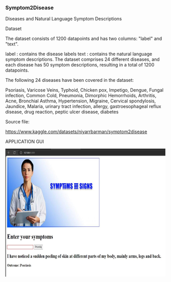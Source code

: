 ### Symptom2Disease

Diseases and Natural Language Symptom Descriptions

Dataset

The dataset consists of 1200 datapoints and has two columns: "label" and "text".

label : contains the disease labels
text : contains the natural language symptom descriptions.
The dataset comprises 24 different diseases, and each disease has 50 symptom descriptions, resulting in a total of 1200 datapoints.

The following 24 diseases have been covered in the dataset:

Psoriasis, Varicose Veins, Typhoid, Chicken pox, Impetigo, Dengue, Fungal infection, Common Cold, Pneumonia, Dimorphic Hemorrhoids, Arthritis, Acne, Bronchial Asthma, Hypertension, Migraine, Cervical spondylosis, Jaundice, Malaria, urinary tract infection, allergy, gastroesophageal reflux disease, drug reaction, peptic ulcer disease, diabetes

Source file:

https://www.kaggle.com/datasets/niyarrbarman/symptom2disease



APPLICATION GUI

<img src="https://github.com/proteus21/NLP/blob/main/02_Disease_Detection_from_Symptoms/APP/GUI/Symptoms.JPG?raw=true" width="500" height ="400">



